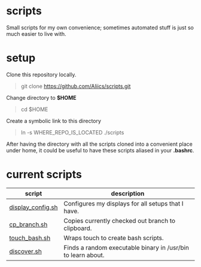 # scripts

Small scripts for my own convenience; sometimes automated stuff is just so
much easier to live with.

# setup

Clone this repository locally.
> git clone https://github.com/Aliics/scripts.git

Change directory to **$HOME**
> cd $HOME

Create a symbolic link to this directory
> ln -s WHERE_REPO_IS_LOCATED ./scripts

After having the directory with all the scripts cloned into a convenient place
under home, it could be useful to have these scripts aliased in your 
**.bashrc**.

# current scripts

script | description
-- | --
[display_config.sh](display_config.sh) | Configures my displays for all setups that I have.
[cp_branch.sh](cp_branch.sh) | Copies currently checked out branch to clipboard.
[touch_bash.sh](touch_bash.sh) | Wraps touch to create bash scripts.
[discover.sh](discover.sh) | Finds a random executable binary in /usr/bin to learn about.


